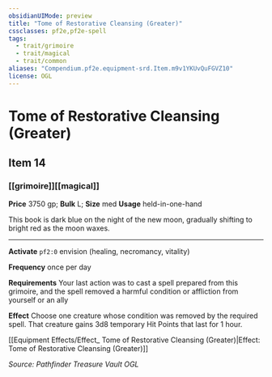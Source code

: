 ```yaml
---
obsidianUIMode: preview
title: "Tome of Restorative Cleansing (Greater)"
cssclasses: pf2e,pf2e-spell
tags:
  - trait/grimoire
  - trait/magical
  - trait/common
aliases: "Compendium.pf2e.equipment-srd.Item.m9v1YKUvQuFGVZ10"
license: OGL
---
```

# Tome of Restorative Cleansing (Greater)
## Item 14
### [[grimoire]][[magical]]


**Price** 3750 gp; 
**Bulk** L; **Size** med
**Usage** held-in-one-hand

This book is dark blue on the night of the new moon, gradually shifting to bright red as the moon waxes.

* * *

**Activate** `pf2:0` envision (healing, necromancy, vitality)

**Frequency** once per day

**Requirements** Your last action was to cast a spell prepared from this grimoire, and the spell removed a harmful condition or affliction from yourself or an ally

**Effect** Choose one creature whose condition was removed by the required spell. That creature gains 3d8 temporary Hit Points that last for 1 hour.

[[Equipment Effects/Effect_ Tome of Restorative Cleansing (Greater)|Effect: Tome of Restorative Cleansing (Greater)]]

*Source: Pathfinder Treasure Vault*
*OGL*
